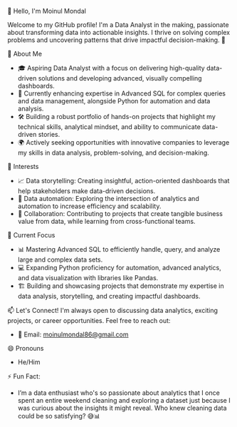 👋 Hello, I'm Moinul Mondal

Welcome to my GitHub profile! I'm a Data Analyst in the making, passionate about transforming data into actionable insights. I thrive on solving complex problems and uncovering patterns that drive impactful decision-making. 🚀

🌟 About Me
- 🎓 Aspiring Data Analyst with a focus on delivering high-quality data-driven solutions and developing advanced, visually compelling dashboards.
- 🌱 Currently enhancing expertise in Advanced SQL for complex queries and data management, alongside Python for automation and data analysis.
- 🛠️ Building a robust portfolio of hands-on projects that highlight my technical skills, analytical mindset, and ability to communicate data-driven stories.
- 🌍 Actively seeking opportunities with innovative companies to leverage my skills in data analysis, problem-solving, and decision-making.

👀 Interests
- 📈 Data storytelling: Creating insightful, action-oriented dashboards that help stakeholders make data-driven decisions.
- 🤖 Data automation: Exploring the intersection of analytics and automation to increase efficiency and scalability.
- 🧩 Collaboration: Contributing to projects that create tangible business value from data, while learning from cross-functional teams.

🎯 Current Focus
- 📊 Mastering Advanced SQL to efficiently handle, query, and analyze large and complex data sets.
- 💻 Expanding Python proficiency for automation, advanced analytics, and data visualization with libraries like Pandas.
- 🏗️ Building and showcasing projects that demonstrate my expertise in data analysis, storytelling, and creating impactful dashboards.

📫 Let's Connect!
  I'm always open to discussing data analytics, exciting projects, or career opportunities. Feel free to reach out:
- 📧 Email: moinulmondal86@gmail.com

😄 Pronouns
- He/Him

⚡ Fun Fact:
- I’m a data enthusiast who's so passionate about analytics that I once spent an entire weekend cleaning and exploring a dataset just because I was curious about the insights it might reveal. Who knew cleaning data could be so satisfying? 😅📊


<!---
Moinul715/Moinul715 is a ✨ special ✨ repository because its `README.md` (this file) appears on your GitHub profile.
You can click the Preview link to take a look at your changes.
--->
